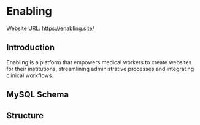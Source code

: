 # Enabling
Website URL: https://enabling.site/
## Introduction
Enabling is a platform that empowers medical workers to create websites for their institutions, streamlining administrative processes and integrating clinical workflows.
## MySQL Schema
## Structure

